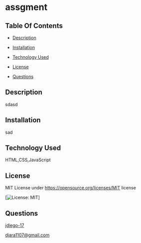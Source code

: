 # assgment 

  ## Table Of Contents
  - [Description](#Description)

  - [Installation](#installation)

  - [Technology Used](#languages)

  - [License](#license)

  - [Questions](#questions)


  ## Description 
  sdasd

  ## Installation
  sad

  ## Technology Used
  HTML,CSS,JavaScript

  ## License
  MIT
  License under https://opensource.org/licenses/MIT license
  
  [![License: MIT](https://img.shields.io/badge/License-MIT-yellow.svg)]

  ## Questions
  [jdiego-17](https://github.com/jdiego-17)
  
  djara1107@gmail.com

